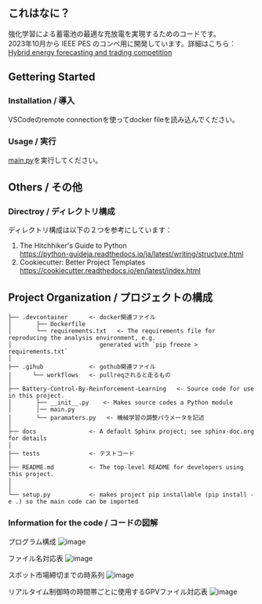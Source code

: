 ## これはなに？
強化学習による蓄電池の最適な充放電を実現するためのコードです。  
2023年10月から IEEE PES のコンペ用に開発しています。詳細はこちら：[Hybrid energy forecasting and trading competition]([/Battery-Control-By-Reinforcement-Learning/main.py](https://github.com/users/daisukekodaira/projects/4))


## Gettering Started
### Installation / 導入
VSCodeのremote connectionを使ってdocker fileを読み込んでください。  

### Usage / 実行
[main.py](/Battery-Control-By-Reinforcement-Learning/main.py)を実行してください。  

## Others / その他
### Directroy / ディレクトリ構成
ディレクトリ構成は以下の２つを参考にしています：
1. The Hitchhiker's Guide to Python    
https://python-guideja.readthedocs.io/ja/latest/writing/structure.html    
2. Cookiecutter: Better Project Templates  
https://cookiecutter.readthedocs.io/en/latest/index.html  


Project Organization / プロジェクトの構成  
------------  
    ├── .devcontainer      <- docker関連ファイル
    │       ├── Dockerfile
    │       └── requirements.txt   <- The requirements file for reproducing the analysis environment, e.g.
    │                         generated with `pip freeze > requirements.txt`
    │
    ├── .gihub             <- gothub関連ファイル
    │      └── workflows   <- pullreqされると走るもの
    │
    ├── Battery-Control-By-Reinforcement-Learning   <- Source code for use in this project.
    │       ├── __init__.py    <- Makes source codes a Python module
    │       │── main.py
    │       └── paramaters.py   <- 機械学習の調整パラメータを記述
    │
    ├── docs               <- A default Sphinx project; see sphinx-doc.org for details
    │
    ├── tests              <- テストコード
    │
    ├── README.md          <- The top-level README for developers using this project.
    │
    │
    └── setup.py           <- makes project pip installable (pip install -e .) so the main code can be imported
    

### Information for the code / コードの図解

プログラム構成
![image](https://github.com/Takuya510634/Battery-Control-by-Reinforcement-Learning-1/assets/105347514/d9158e4d-da82-469f-afc9-2c56ad89a311)

ファイル名対応表
![image](https://github.com/Takuya510634/Battery-Control-by-Reinforcement-Learning-1/assets/105347514/973445c6-0a90-44ee-b8ce-6ee51c32daae)

スポット市場締切までの時系列
![image](https://github.com/Takuya510634/Battery-Control-by-Reinforcement-Learning-1/assets/105347514/9c10e329-46ea-4e74-b875-e27ef819efff)

リアルタイム制御時の時間帯ごとに使用するGPVファイル対応表
![image](https://github.com/Takuya510634/Battery-Control-by-Reinforcement-Learning-1/assets/105347514/19ef0bce-2628-477c-8490-72c2d2f1248d)




